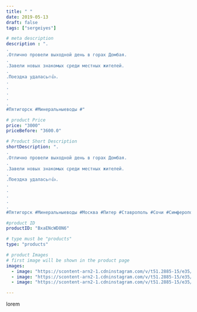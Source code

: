 ```yaml
---
title: " "
date: 2019-05-13
draft: false
tags: ["sergeiyes"]

# meta description
description : ".
.
.Отлично провели выходной день в горах Домбая.
.
.Завели новых знакомых среди местных жителей.
.
.Поездка удалась🔥👍.
.
.
.
.
.
#Пятигорск #Минеральныеводы #"

# product Price
price: "3000"
priceBefore: "3600.0"

# Product Short Description
shortDescription: ".
.
.Отлично провели выходной день в горах Домбая.
.
.Завели новых знакомых среди местных жителей.
.
.Поездка удалась🔥👍.
.
.
.
.
.
#Пятигорск #Минеральныеводы #Москва #Питер #Ставрополь #Сочи #Симферополь #Севастополь #УФО #Анапа #Краснодар #Екатеринбург #Челябинск #Ессентуки #Железноводск #Кисловодск #бизнес #Ростовнадону #gruppazahvata #крым #sergeystar  #Домбай #Теберда"

#product ID
productID: "BxaENcWD8N6"

# type must be "products"
type: "products"

# product Images
# first image will be shown in the product page
images:
  - image: "https://scontent-arn2-1.cdninstagram.com/v/t51.2885-15/e35/59583599_2377836279198103_6250407456974801288_n.jpg?tp=1&_nc_ht=scontent-arn2-1.cdninstagram.com&_nc_cat=107&_nc_ohc=w4OYTt6smo0AX9qo6VU&ccb=7-4&oh=4df1092f4e694d0ab6bb47c35c7569ce&oe=608647F8&_nc_sid=83d603&ig_cache_key=MjA0Mjk2Mzg4MjIxNzk5MDA4OA%3D%3D.2-ccb7-4"
  - image: "https://scontent-arn2-1.cdninstagram.com/v/t51.2885-15/e35/58411045_162717691404553_7506872872121899365_n.jpg?tp=1&_nc_ht=scontent-arn2-1.cdninstagram.com&_nc_cat=101&_nc_ohc=cKuEo_u06dAAX8S0aTL&ccb=7-4&oh=78d34feec8bbf3b50d81127bb882067f&oe=6083DDB2&_nc_sid=83d603&ig_cache_key=MjA0Mjk2Mzg4MjEzNDA0MzY5Mg%3D%3D.2-ccb7-4"
  - image: "https://scontent-arn2-1.cdninstagram.com/v/t51.2885-15/e35/60268946_1826670750765791_4228873997954245070_n.jpg?tp=1&_nc_ht=scontent-arn2-1.cdninstagram.com&_nc_cat=111&_nc_ohc=GPHD9WaPTtUAX_sIJLG&ccb=7-4&oh=37af8d811c1c7e624a7c7216fa19c1aa&oe=6085DD1B&_nc_sid=83d603&ig_cache_key=MjA0Mjk2Mzg4MjEyNTgwNTg5Mg%3D%3D.2-ccb7-4"

---
```

lorem
